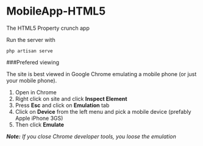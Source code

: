 MobileApp-HTML5
===============

The HTML5 Property crunch app

Run the server with 

	php artisan serve



###Prefered viewing

The site is best viewed in Google Chrome emulating a mobile phone (or just your mobile phone).

1. Open in Chrome
2. Right click on site and click **Inspect Element**
3. Press **Esc** and click on **Emulation** tab
4. Click on **Device** from the left menu and pick a mobile device (prefably Apple iPhone 3GS)
5. Then click **Emulate**

***Note:** If you close Chrome developer tools, you loose the emulation*



